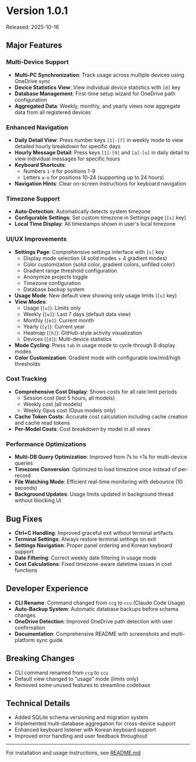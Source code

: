 # Version 1.0.1

Released: 2025-10-16

## Major Features

### Multi-Device Support
- **Multi-PC Synchronization**: Track usage across multiple devices using OneDrive sync
- **Device Statistics View**: View individual device statistics with `[d]` key
- **Database Management**: First-time setup wizard for OneDrive path configuration
- **Aggregated Data**: Weekly, monthly, and yearly views now aggregate data from all registered devices

### Enhanced Navigation
- **Daily Detail View**: Press number keys `[1]-[7]` in weekly mode to view detailed hourly breakdown for specific days
- **Hourly Message Detail**: Press keys `[1]-[9]` and `[a]-[o]` in daily detail to view individual messages for specific hours
- **Keyboard Shortcuts**:
  - Numbers `1-9` for positions 1-9
  - Letters `a-o` for positions 10-24 (supporting up to 24 hours)
- **Navigation Hints**: Clear on-screen instructions for keyboard navigation

### Timezone Support
- **Auto-Detection**: Automatically detects system timezone
- **Configurable Settings**: Set custom timezone in Settings page (`[s]` key)
- **Local Time Display**: All timestamps shown in user's local timezone

### UI/UX Improvements
- **Settings Page**: Comprehensive settings interface with `[s]` key
  - Display mode selection (4 solid modes + 4 gradient modes)
  - Color customization (solid color, gradient colors, unfilled color)
  - Gradient range threshold configuration
  - Anonymize projects toggle
  - Timezone configuration
  - Database backup system
- **Usage Mode**: New default view showing only usage limits (`[u]` key)
- **View Modes**:
  - Usage (`[u]`): Limits only
  - Weekly (`[w]`): Last 7 days (default data view)
  - Monthly (`[m]`): Current month
  - Yearly (`[y]`): Current year
  - Heatmap (`[h]`): GitHub-style activity visualization
  - Devices (`[d]`): Multi-device statistics
- **Mode Cycling**: Press `tab` in usage mode to cycle through 8 display modes
- **Color Customization**: Gradient mode with configurable low/mid/high thresholds

### Cost Tracking
- **Comprehensive Cost Display**: Shows costs for all rate limit periods
  - Session cost (last 5 hours, all models)
  - Weekly cost (all models)
  - Weekly Opus cost (Opus models only)
- **Cache Token Costs**: Accurate cost calculation including cache creation and cache read tokens
- **Per-Model Costs**: Cost breakdown by model in all views

### Performance Optimizations
- **Multi-DB Query Optimization**: Improved from 7s to <1s for multi-device queries
- **Timezone Conversion**: Optimized to load timezone once instead of per-record
- **File Watching Mode**: Efficient real-time monitoring with debounce (10 seconds)
- **Background Updates**: Usage limits updated in background thread without blocking UI

## Bug Fixes
- **Ctrl+C Handling**: Improved graceful exit without terminal artifacts
- **Terminal Settings**: Always restore terminal settings on exit
- **Settings Navigation**: Proper panel ordering and Korean keyboard support
- **Date Filtering**: Correct weekly date filtering in usage mode
- **Cost Calculations**: Fixed timezone-aware datetime issues in cost functions

## Developer Experience
- **CLI Rename**: Command changed from `ccg` to `ccu` (Claude Code Usage)
- **Auto-Backup System**: Automatic database backups before schema changes
- **OneDrive Detection**: Improved OneDrive path detection with user confirmation
- **Documentation**: Comprehensive README with screenshots and multi-platform sync guide

## Breaking Changes
- CLI command renamed from `ccg` to `ccu`
- Default view changed to "usage" mode (limits only)
- Removed some unused features to streamline codebase

## Technical Details
- Added SQLite schema versioning and migration system
- Implemented multi-database aggregation for cross-device support
- Enhanced keyboard listener with Korean keyboard support
- Improved error handling and user feedback throughout

---

For installation and usage instructions, see [README.md](../../README.md)

